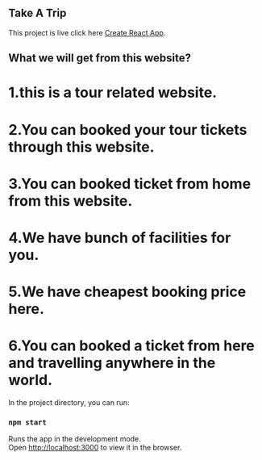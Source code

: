 ## Take A Trip

This project is live click here [Create React App](https://take-a-trip-3740be.netlify.app/).

## What we will get from this website?

# 1.this is a tour related website.
# 2.You can booked your tour tickets through this website.
# 3.You can booked ticket from home from this website.
# 4.We have bunch of facilities for you.
# 5.We have cheapest booking price here.
# 6.You can booked a ticket from here and travelling anywhere in the world.

In the project directory, you can run:

### `npm start`

Runs the app in the development mode.\
Open [http://localhost:3000](http://localhost:3000) to view it in the browser.

